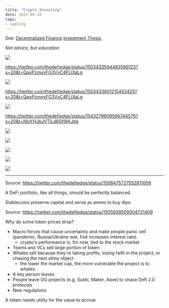 ```yaml
---
title: "Crypto Investing"
date: 2022-09-19
tags:
- sapling
---
```


See: [Decentralized Finance](/notes/Decentralized%20Finance.md)
[Investment Thesis](/notes/Investment%20Thesis.md)

*Not advice, but education*

![](/images/Pasted%20image%2020220930221801.png)

https://twitter.com/thedefiedge/status/1503433594483589123?s=20&t=QqvPzmxyFG3VvC4FLIXaLg

![](/images/Pasted%20image%2020220930221855.png)

https://twitter.com/thedefiedge/status/1503433601215463425?s=20&t=QqvPzmxyFG3VvC4FLIXaLg

![](/images/Pasted%20image%2020221001093557.png)

https://twitter.com/thedefiedge/status/1543279609566744576?s=20&t=NluYHJbJVTiLd6Gf9lAJdg

![](i/mages/Pasted%20image%2020221001093741.png)

![](/images/Pasted%20image%2020221001093803.png)

![](/images/Pasted%20image%2020221001093900.png)

![](/images/Pasted%20image%2020221001093935.png)

![](/images/Pasted%20image%2020221001094031.png)

--------------------------------------
Source: 
https://twitter.com/thedefiedge/status/1508475727552811009

A DeFi portfolio, like all things, should be perfectly balanced. 

Stablecoins preserve capital and serve as ammo to buy dips. 

Source: 
https://twitter.com/thedefiedge/status/1505939509304721409

Why do some token prices drop? 

- Macro forces that cause uncertainty and make people panic sell (pandemic, Russia/Ukraine war, Fed increases interest rate). 
	- crypto's performance is, for now, tied to the stock market
- Teams and VCs sell large portion of token
- Whales sell because they're taking profits, losing faith in the project, or chasing the next shiny object
	- the lower the market cap, the more vulnerable the project is to whales
- A key person leaves 
- People leave OG projects (e.g, Sushi, Maker, Aave) to chase Defi 2.0 protocols
- New regulations

A token needs utility for the value to accrue






